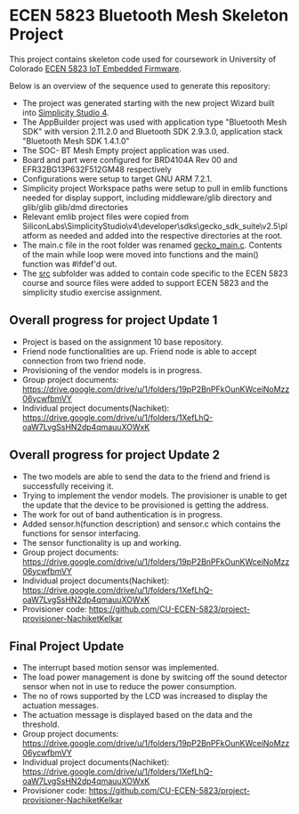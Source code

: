 # ECEN 5823 Bluetooth Mesh Skeleton Project

This project contains skeleton code used for coursework in University of Colorado [ECEN 5823 IoT Embedded Firmware](https://sites.google.com/colorado.edu/ecen5823/home).

Below is an overview of the sequence used to generate this repository:
* The project was generated starting with the new project Wizard built into [Simplicity Studio 4](https://www.silabs.com/products/development-tools/software/simplicity-studio).  
* The AppBuilder project was used with application type "Bluetooth Mesh SDK" with version 2.11.2.0 and Bluetooth SDK 2.9.3.0, application stack "Bluetooth Mesh SDK 1.4.1.0"
* The SOC- BT Mesh Empty project application was used.
* Board and part were configured for BRD4104A Rev 00 and EFR32BG13P632F512GM48 respectively
* Configurations were setup to target GNU ARM 7.2.1.
* Simplicity project Workspace paths were setup to pull in emlib functions needed for display support, including middleware/glib directory and glib/glib glib/dmd directories
* Relevant emlib project files were copied from SiliconLabs\SimplicityStudio\v4\developer\sdks\gecko_sdk_suite\v2.5\platform as needed and added into the respective directories at the root.
* The main.c file in the root folder was renamed [gecko_main.c](gecko_main.c).  Contents of the main while loop were moved into functions and the main() function was #ifdef'd out.
* The [src](src) subfolder was added to contain code specific to the ECEN 5823 course and source files were added to support ECEN 5823 and the simplicity studio exercise assignment.

## Overall progress for project Update 1

* Project is based on the assignment 10 base repository.
* Friend node functionalities are up. Friend node is able to accept connection from two friend node. 
* Provisioning of the vendor models is in progress.
* Group project documents: https://drive.google.com/drive/u/1/folders/19pP2BnPFkOunKWceiNoMzz06ycwfbmVY
* Individual project documents(Nachiket): https://drive.google.com/drive/u/1/folders/1XefLhQ-oaW7LvgSsHN2dp4qmauuXOWxK

## Overall progress for project Update 2

* The two models are able to send the data to the friend and friend is successfully receiving it.
* Trying to implement the vendor models. The provisioner is unable to get the update that the device to be provisioned is getting the address.
* The work for out of band authentication is in progress.
* Added sensor.h(function description) and sensor.c which contains the functions for sensor interfacing.
* The sensor functionality is up and working.
* Group project documents: https://drive.google.com/drive/u/1/folders/19pP2BnPFkOunKWceiNoMzz06ycwfbmVY
* Individual project documents(Nachiket): https://drive.google.com/drive/u/1/folders/1XefLhQ-oaW7LvgSsHN2dp4qmauuXOWxK
* Provisioner code: https://github.com/CU-ECEN-5823/project-provisioner-NachiketKelkar


## Final Project Update
* The interrupt based motion sensor was implemented.
* The load power management is done by switcing off the sound detector sensor when not in use to reduce the power consumption.
* The no of rows supported by the LCD was increased to display the actuation messages.
* The actuation message is displayed based on the data and the threshold.
* Group project documents: https://drive.google.com/drive/u/1/folders/19pP2BnPFkOunKWceiNoMzz06ycwfbmVY
* Individual project documents(Nachiket): https://drive.google.com/drive/u/1/folders/1XefLhQ-oaW7LvgSsHN2dp4qmauuXOWxK
* Provisioner code: https://github.com/CU-ECEN-5823/project-provisioner-NachiketKelkar
